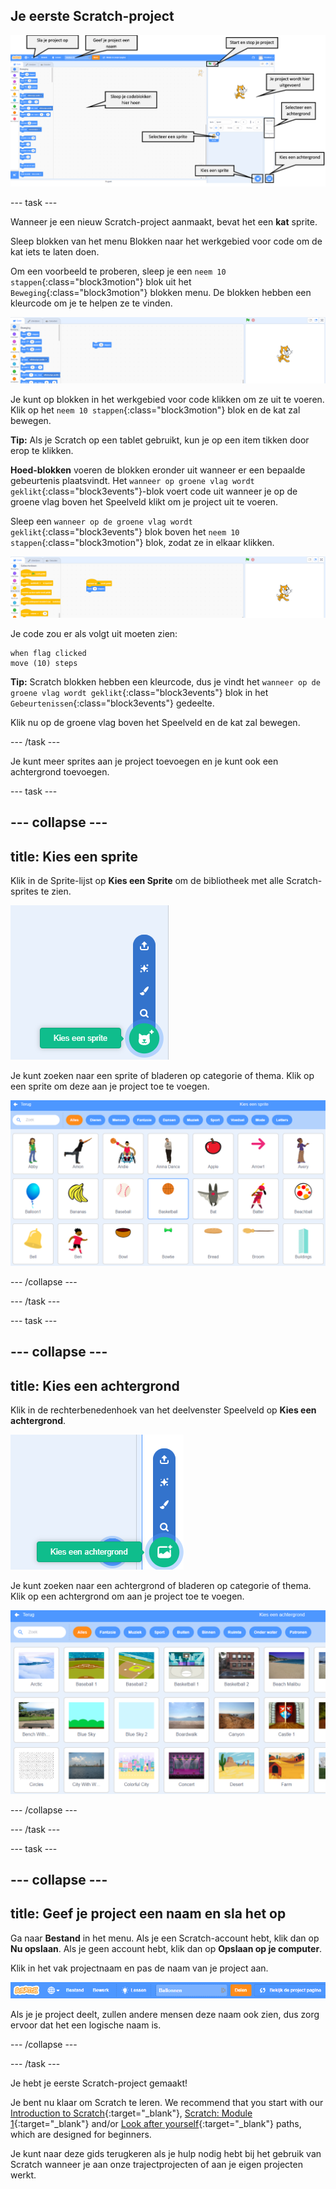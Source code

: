 ## Je eerste Scratch-project

![Een geannoteerde schermafdruk van de Scratch-editor, met de belangrijkste functies gelabeld.](images/scratch-features.png)

--- task ---

Wanneer je een nieuw Scratch-project aanmaakt, bevat het een **kat** sprite.

Sleep blokken van het menu Blokken naar het werkgebied voor code om de kat iets te laten doen.

Om een voorbeeld te proberen, sleep je een `neem 10 stappen`{:class="block3motion"} blok uit het `Beweging`{:class="block3motion"} blokken menu. De blokken hebben een kleurcode om je te helpen ze te vinden.

![Een 'beweging'-blok in het code werkgebied.](images/move-block.png)

Je kunt op blokken in het werkgebied voor code klikken om ze uit te voeren. Klik op het `neem 10 stappen`{:class="block3motion"} blok en de kat zal bewegen.

**Tip:** Als je Scratch op een tablet gebruikt, kun je op een item tikken door erop te klikken.

**Hoed-blokken** voeren de blokken eronder uit wanneer er een bepaalde gebeurtenis plaatsvindt. Het `wanneer op groene vlag wordt geklikt`{:class="block3events"}-blok voert code uit wanneer je op de groene vlag boven het Speelveld klikt om je project uit te voeren.

Sleep een `wanneer op de groene vlag wordt geklikt`{:class="block3events"} blok boven het `neem 10 stappen`{:class="block3motion"} blok, zodat ze in elkaar klikken.

![Het 'beweging'-blok in het codegebied.](images/green-flag-script.png)

Je code zou er als volgt uit moeten zien:

```blocks3
when flag clicked
move (10) steps
```

**Tip:** Scratch blokken hebben een kleurcode, dus je vindt het `wanneer op de groene vlag wordt geklikt`{:class="block3events"} blok in het `Gebeurtenissen`{:class="block3events"} gedeelte.

Klik nu op de groene vlag boven het Speelveld en de kat zal bewegen.

--- /task ---

Je kunt meer sprites aan je project toevoegen en je kunt ook een achtergrond toevoegen.

--- task ---

--- collapse ---
---
title: Kies een sprite
---

Klik in de Sprite-lijst op **Kies een Sprite** om de bibliotheek met alle Scratch-sprites te zien.

![Het pictogram 'Kies een Sprite'.](images/sprite-library.png)

Je kunt zoeken naar een sprite of bladeren op categorie of thema. Klik op een sprite om deze aan je project toe te voegen.

![De Sprite-bibliotheek.](images/sprite-choose.png)

--- /collapse ---

--- /task ---

--- task ---

--- collapse ---
---
title: Kies een achtergrond
---

Klik in de rechterbenedenhoek van het deelvenster Speelveld op **Kies een achtergrond**.

![Het pictogram 'Kies een achtergrond'.](images/stage-choose.png)

Je kunt zoeken naar een achtergrond of bladeren op categorie of thema. Klik op een achtergrond om aan je project toe te voegen.

![De bibliotheek met achtergronden.](images/backdrop.png)

--- /collapse ---

--- /task ---

--- task ---

--- collapse ---
---
title: Geef je project een naam en sla het op
---

Ga naar **Bestand** in het menu. Als je een Scratch-account hebt, klik dan op **Nu opslaan**. Als je geen account hebt, klik dan op **Opslaan op je computer**.

Klik in het vak projectnaam en pas de naam van je project aan.

![Het vak met een gemarkeerde projectnaam.](images/change-project-name.png)

Als je je project deelt, zullen andere mensen deze naam ook zien, dus zorg ervoor dat het een logische naam is.

--- /collapse ---

--- /task ---

Je hebt je eerste Scratch-project gemaakt!

Je bent nu klaar om Scratch te leren. We recommend that you start with our [Introduction to Scratch](https://projects.raspberrypi.org/en/raspberrypi/scratch-intro){:target="_blank"}, [Scratch: Module 1](https://projects.raspberrypi.org/en/raspberrypi/scratch-module-1){:target="_blank"} and/or [Look after yourself](https://projects.raspberrypi.org/en/raspberrypi/look-after-yourself){:target="_blank"} paths, which are designed for beginners.

 Je kunt naar deze gids terugkeren als je hulp nodig hebt bij het gebruik van Scratch wanneer je aan onze trajectprojecten of aan je eigen projecten werkt. 



